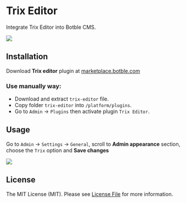 # Trix Editor

Integrate Trix Editor into Botble CMS.

![](https://user-images.githubusercontent.com/56961917/209654598-08b389dc-e452-4009-922d-f4efb41d8422.png)

## Installation

Download **Trix editor** plugin at [marketplace.botble.com](https://marketplace.botble.com/products/datlechin/botble-trix-editor)

### Use manually way:

- Download and extract `trix-editor` file.
- Copy folder `trix-editor` into `/platform/plugins`.
- Go to `Admin` -> `Plugins` then activate plugin `Trix Editor`.

## Usage

Go to `Admin` -> `Settings` -> `General`, scroll to **Admin appearance** section, choose the `Trix` option and **Save changes**

![](https://user-images.githubusercontent.com/56961917/209655361-f9904715-ada8-4d9c-a863-fc609a0ab80d.png)

## License
The MIT License (MIT). Please see [License File](LICENSE.md) for more information.
